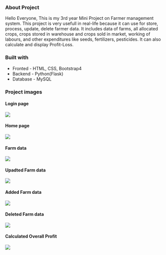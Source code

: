 ### About Project 
Hello Everyone, This is my 3rd year Mini Project on Farmer management system.
This project is very usefull in real-life because it can use for store, process, update, delete farmer data. It includes data of farms, all allocated crops, crops stored in warehouse and crops sold in market, working of labours, and other expenditures like seeds, fertilizers, pesticides. It can also calculate and display Profit-Loss.   

### Built with
* Fronted - HTML, CSS, Bootstrap4
* Backend - Python(Flask)  
* Database - MySQL

### Project images
#### Login page
![ ](https://github.com/Tejas-Gosavi/Farmer-management-system-project/blob/main/static/Screenshot_1.png)

#### Home page
![ ](https://github.com/Tejas-Gosavi/Farmer-management-system-project/blob/main/static/Screenshot_2.png)

#### Farm data
![ ](https://github.com/Tejas-Gosavi/Farmer-management-system-project/blob/main/static/Screenshot_3.png)

#### Upadted Farm data
![ ](https://github.com/Tejas-Gosavi/Farmer-management-system-project/blob/main/static/Screenshot_4.png)

#### Added Farm data
![ ](https://github.com/Tejas-Gosavi/Farmer-management-system-project/blob/main/static/Screenshot_5.png)

#### Deleted Farm data
![ ](https://github.com/Tejas-Gosavi/Farmer-management-system-project/blob/main/static/Screenshot_6.png)

#### Calculated Overall Profit
![ ](https://github.com/Tejas-Gosavi/Farmer-management-system-project/blob/main/static/Screenshot_7.png)

